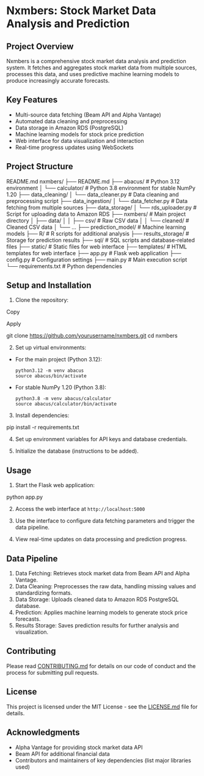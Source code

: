 # Nxmbers: Stock Market Data Analysis and Prediction

## Project Overview

Nxmbers is a comprehensive stock market data analysis and prediction system. It fetches and aggregates stock market data from multiple sources, processes this data, and uses predictive machine learning models to produce increasingly accurate forecasts.

## Key Features

- Multi-source data fetching (Beam API and Alpha Vantage)
- Automated data cleaning and preprocessing
- Data storage in Amazon RDS (PostgreSQL)
- Machine learning models for stock price prediction
- Web interface for data visualization and interaction
- Real-time progress updates using WebSockets

## Project Structure



README.md
nxmbers/
├── README.md
├── abacus/                    # Python 3.12 environment
│   └── calculator/            # Python 3.8 environment for stable NumPy 1.20
├── data_cleaning/
│   └── data_cleaner.py        # Data cleaning and preprocessing script
├── data_ingestion/
│   └── data_fetcher.py        # Data fetching from multiple sources
├── data_storage/
│   └── rds_uploader.py        # Script for uploading data to Amazon RDS
├── nxmbers/                   # Main project directory
│   ├── data/
│   │   ├── csv/               # Raw CSV data
│   │   └── cleaned/           # Cleaned CSV data
│   └── ...
├── prediction_model/          # Machine learning models
├── R/                         # R scripts for additional analysis
├── results_storage/           # Storage for prediction results
├── sql/                       # SQL scripts and database-related files
├── static/                    # Static files for web interface
├── templates/                 # HTML templates for web interface
├── app.py                     # Flask web application
├── config.py                  # Configuration settings
├── main.py                    # Main execution script
└── requirements.txt           # Python dependencies

## Setup and Installation

1. Clone the repository:

Copy

Apply

git clone https://github.com/yourusername/nxmbers.git cd nxmbers


2. Set up virtual environments:
- For the main project (Python 3.12):
  ```
  python3.12 -m venv abacus
  source abacus/bin/activate
  ```
- For stable NumPy 1.20 (Python 3.8):
  ```
  python3.8 -m venv abacus/calculator
  source abacus/calculator/bin/activate
  ```

3. Install dependencies:



pip install -r requirements.txt


4. Set up environment variables for API keys and database credentials.

5. Initialize the database (instructions to be added).

## Usage

1. Start the Flask web application:


python app.py


2. Access the web interface at `http://localhost:5000`

3. Use the interface to configure data fetching parameters and trigger the data pipeline.

4. View real-time updates on data processing and prediction progress.

## Data Pipeline

1. Data Fetching: Retrieves stock market data from Beam API and Alpha Vantage.
2. Data Cleaning: Preprocesses the raw data, handling missing values and standardizing formats.
3. Data Storage: Uploads cleaned data to Amazon RDS PostgreSQL database.
4. Prediction: Applies machine learning models to generate stock price forecasts.
5. Results Storage: Saves prediction results for further analysis and visualization.

## Contributing

Please read [CONTRIBUTING.md](CONTRIBUTING.md) for details on our code of conduct and the process for submitting pull requests.

## License

This project is licensed under the MIT License - see the [LICENSE.md](LICENSE.md) file for details.

## Acknowledgments

- Alpha Vantage for providing stock market data API
- Beam API for additional financial data
- Contributors and maintainers of key dependencies (list major libraries used)
